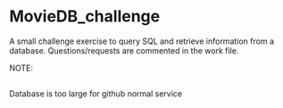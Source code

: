 # MovieDB_challenge

A small challenge exercise to query SQL and retrieve information from a database. Questions/requests are commented in the work file.

NOTE:

##

Database is too large for github normal service
